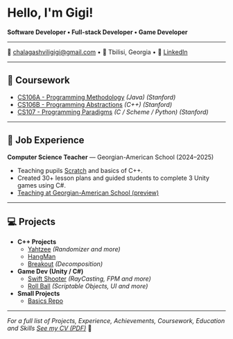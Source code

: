 # Hello, I'm Gigi!

**Software Developer • Full-stack Developer • Game Developer**

---

📧 [chalagashviligigi@gmail.com](https://mail.google.com/mail/?view=cm&fs=1&to=chalagashviligigi@gmail.com) • 📍 Tbilisi, Georgia • 🔗 [LinkedIn](https://www.linkedin.com/in/gigi-chalagashvili/)

---

## 🧾 Coursework

- [CS106A - Programming Methodology](https://see.stanford.edu/course/cs106a) *(Java) (Stanford)*
- [CS106B - Programming Abstractions](https://see.stanford.edu/course/cs106b) *(C++) (Stanford)*
- [CS107 - Programming Paradigms](https://see.stanford.edu/course/cs107) *(C / Scheme / Python) (Stanford)*

---

## 💼 Job Experience

**Computer Science Teacher** — Georgian-American School (2024–2025)
- Teaching pupils [Scratch](https://github.com/Dev-Orca/Scratch-Lessons) and basics of C++.
- Created 30+ lesson plans and guided students to complete 3 Unity games using C#.
- [Teaching at Georgian-American School (preview)](https://www.facebook.com/reel/1332044381114797)
---

## 💻 Projects
- **C++ Projects**
  - [Yahtzee](https://github.com/Dev-Orca/Yahtzee) *(Randomizer and more)*
  - [HangMan](https://github.com/Dev-Orca/HangMan) 
  - [Breakout](https://github.com/Dev-Orca/Breakout) *(Decomposition)*
- **Game Dev (Unity / C#)**
  - [Swift Shooter](https://github.com/Dev-Orca/Swift-Shooter) *(RayCasting, FPM and more)*
  - [Roll Ball](https://github.com/Dev-Orca/Roll-Ball) *(Scriptable Objects, UI and more)*
- **Small Projects**
  - [Basics Repo](https://github.com/Dev-Orca/Basics)
<!--
- **Other**
  - [Basics Repo](https://github.com/Dev-Orca/Basics)
-->

---

*For a full list of Projects, Experience, Achievements, Coursework, Education and Skills [See my CV (PDF)](ChalagashviliCV.pdf)* 📄 

